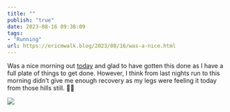 ```yaml
---
title: ""
publish: "true"
date: 2023-08-16 09:38:09
tags:
- "Running"
url: https://ericmwalk.blog/2023/08/16/was-a-nice.html
---
```

Was a nice morning out [today](https://strava.com/activities/9658935969) and glad to have gotten this done as I have a full plate of things to get done. However, I think from last nights run to this morning didn’t give me enough recovery as my legs were feeling it today from those hills still. 🏃‍♂️

![](https://ericmwalk.blog/uploads/2023/105b180ecf.jpg)